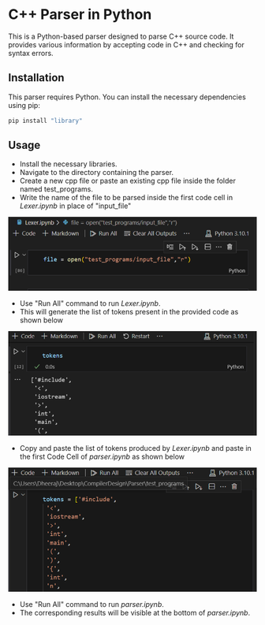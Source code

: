 # C++ Parser in Python

This is a Python-based parser designed to parse C++ source code. It provides various information by accepting code in C++ and checking for syntax errors.

## Installation

This parser requires Python. You can install the necessary dependencies using pip:

```bash
pip install "library"
```

## Usage

- Install the necessary libraries.
- Navigate to the directory containing the parser.
- Create a new cpp file or paste an existing cpp file inside the folder named test_programs.
- Write the name of the file to be parsed inside the first code cell in *Lexer.ipynb* in place of "input_file" 

![Image of Corresponding Code Cell](img1.png)

- Use "Run All" command to run *Lexer.ipynb*.
- This will generate the list of tokens present in the provided code as shown below

![Image of Corresponding Code Cell](img2.png)

- Copy and paste the list of tokens produced by *Lexer.ipynb* and paste in the first Code Cell of *parser.ipynb* as shown below

![Image of Corresponding Code Cell](img3.png)

- Use "Run All" command to run *parser.ipynb*.
- The corresponding results will be visible at the bottom of *parser.ipynb*.